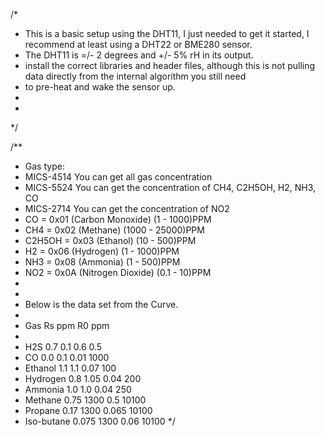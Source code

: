 /*
 * This is a basic setup using the DHT11, I just needed to get it started, I recommend at least using a DHT22 or BME280 sensor.
 * The DHT11 is =/- 2 degrees and +/- 5% rH in its output. 
 * install the correct libraries and header files, although this is not pulling data directly from the internal algorithm you still need
 * to pre-heat and wake the sensor up.
 *
 *
 */

  /**
   * Gas type:
   * MICS-4514 You can get all gas concentration
   * MICS-5524 You can get the concentration of CH4, C2H5OH, H2, NH3, CO
   * MICS-2714 You can get the concentration of NO2
   *   CO       = 0x01  (Carbon Monoxide)  (1    - 1000)PPM
   *   CH4      = 0x02  (Methane)          (1000 - 25000)PPM
   *   C2H5OH   = 0x03  (Ethanol)          (10   - 500)PPM
   *   H2       = 0x06  (Hydrogen)         (1    - 1000)PPM
   *   NH3      = 0x08  (Ammonia)          (1    - 500)PPM
   *   NO2      = 0x0A  (Nitrogen Dioxide) (0.1  - 10)PPM
   *   
   *  
   *  Below is the data set from the Curve.
   *
   *  Gas           Rs    ppm    R0      ppm
   *
   *  H2S           0.7   0.1   0.6        0.5
   *  CO            0.0   0.1   0.01    1000 
   *  Ethanol       1.1   1.1   0.07     100 
   *  Hydrogen      0.8   1.05  0.04     200
   *  Ammonia       1.0   1.0   0.04     250
   *   Methane      0.75  1300  0.5    10100  
   *  Propane       0.17  1300  0.065  10100  
   *  Iso-butane    0.075 1300  0.06   10100
   */
